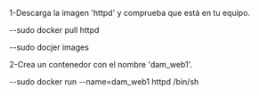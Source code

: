 1-Descarga la imagen 'httpd' y comprueba que está en tu equipo.

--sudo docker pull httpd

--sudo docjer images

2-Crea un contenedor con el nombre 'dam_web1'.

--sudo docker run --name=dam_web1 httpd /bin/sh

